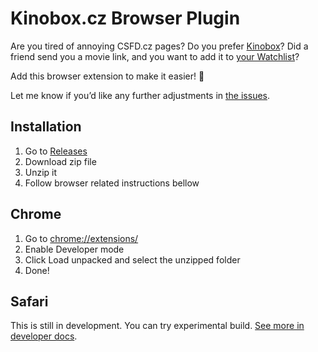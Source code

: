 # Kinobox.cz Browser Plugin

Are you tired of annoying CSFD.cz pages? Do you prefer [Kinobox](https://www.kinobox.cz)?
Did a friend send you a movie link, and you want to add it to [your Watchlist](https://www.kinobox.cz/muj-kinobox/watchlist)? 

Add this browser extension to make it easier! 🙌

Let me know if you’d like any further adjustments in [the issues](https://github.com/landsman/kinobox-browser-plugin/issues).

## Installation

1. Go to [Releases](https://github.com/landsman/kinobox-browser-plugin/releases)
2. Download zip file
3. Unzip it
4. Follow browser related instructions bellow

## Chrome

1. Go to [chrome://extensions/](chrome://extensions/)
2. Enable Developer mode
3. Click Load unpacked and select the unzipped folder
4. Done!

## Safari

This is still in development. You can try experimental build. [See more in developer docs](.docs/safari/README.md).